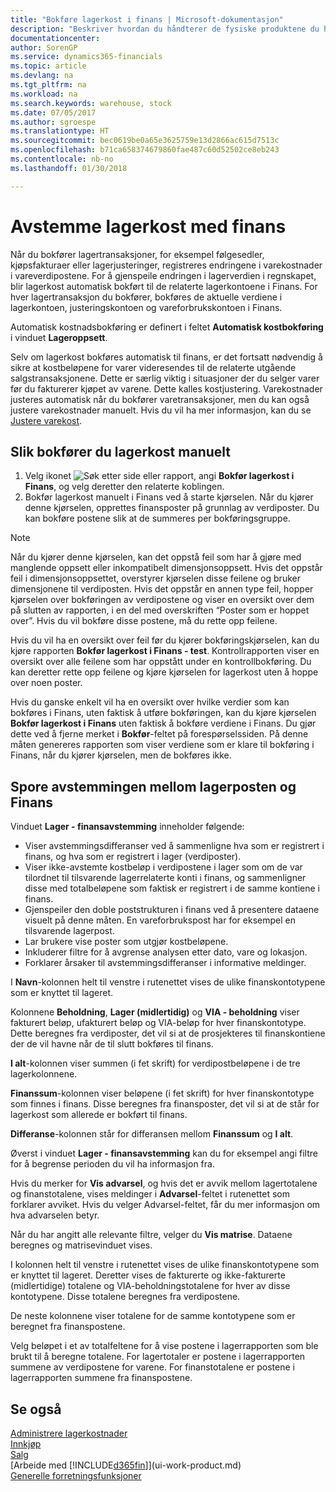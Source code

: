 ```yaml
---
title: "Bokføre lagerkost i finans | Microsoft-dokumentasjon"
description: "Beskriver hvordan du håndterer de fysiske produktene du handler med, for eksempel håndtering av varene på lageret."
documentationcenter: 
author: SorenGP
ms.service: dynamics365-financials
ms.topic: article
ms.devlang: na
ms.tgt_pltfrm: na
ms.workload: na
ms.search.keywords: warehouse, stock
ms.date: 07/05/2017
ms.author: sgroespe
ms.translationtype: HT
ms.sourcegitcommit: bec0619be0a65e3625759e13d2866ac615d7513c
ms.openlocfilehash: b71ca658374679860fae487c60d52502ce8eb243
ms.contentlocale: nb-no
ms.lasthandoff: 01/30/2018

---
```

# <a name="reconcile-inventory-costs-with-the-general-ledger"></a>Avstemme lagerkost med finans
Når du bokfører lagertransaksjoner, for eksempel følgesedler, kjøpsfakturaer eller lagerjusteringer, registreres endringene i varekostnader i vareverdipostene. For å gjenspeile endringen i lagerverdien i regnskapet, blir lagerkost automatisk bokført til de relaterte lagerkontoene i Finans. For hver lagertransaksjon du bokfører, bokføres de aktuelle verdiene i lagerkontoen, justeringskontoen og vareforbrukskontoen i Finans.

Automatisk kostnadsbokføring er definert i feltet **Automatisk kostbokføring** i vinduet **Lageroppsett**.

Selv om lagerkost bokføres automatisk til finans, er det fortsatt nødvendig å sikre at kostbeløpene for varer videresendes til de relaterte utgående salgstransaksjonene. Dette er særlig viktig i situasjoner der du selger varer før du fakturerer kjøpet av varene. Dette kalles kostjustering. Varekostnader justeres automatisk når du bokfører varetransaksjoner, men du kan også justere varekostnader manuelt. Hvis du vil ha mer informasjon, kan du se [Justere varekost](inventory-how-adjust-item-costs.md).

## <a name="to-post-inventory-costs-manually"></a>Slik bokfører du lagerkost manuelt
1. Velg ikonet ![Søk etter side eller rapport](media/ui-search/search_small.png "Søk etter side eller rapport"), angi **Bokfør lagerkost i Finans**, og velg deretter den relaterte koblingen.
2. Bokfør lagerkost manuelt i Finans ved å starte kjørselen. Når du kjører denne kjørselen, opprettes finansposter på grunnlag av verdiposter. Du kan bokføre postene slik at de summeres per bokføringsgruppe.

> [!NOTE]  
> Når du kjører denne kjørselen, kan det oppstå feil som har å gjøre med manglende oppsett eller inkompatibelt dimensjonsoppsett. Hvis det oppstår feil i dimensjonsoppsettet, overstyrer kjørselen disse feilene og bruker dimensjonene til verdiposten. Hvis det oppstår en annen type feil, hopper kjørselen over bokføringen av verdipostene og viser en oversikt over dem på slutten av rapporten, i en del med overskriften “Poster som er hoppet over”. Hvis du vil bokføre disse postene, må du rette opp feilene.

Hvis du vil ha en oversikt over feil før du kjører bokføringskjørselen, kan du kjøre rapporten **Bokfør lagerkost i Finans - test**. Kontrollrapporten viser en oversikt over alle feilene som har oppstått under en kontrollbokføring. Du kan deretter rette opp feilene og kjøre kjørselen for lagerkost uten å hoppe over noen poster.

Hvis du ganske enkelt vil ha en oversikt over hvilke verdier som kan bokføres i Finans, uten faktisk å utføre bokføringen, kan du kjøre kjørselen **Bokfør lagerkost i Finans** uten faktisk å bokføre verdiene i Finans. Du gjør dette ved å fjerne merket i **Bokfør**-feltet på forespørselssiden. På denne måten genereres rapporten som viser verdiene som er klare til bokføring i Finans, når du kjører kjørselen, men de bokføres ikke.

## <a name="to-audit-the-reconciliation-between-the-inventory-ledger-and-the-general-ledger"></a>Spore avstemmingen mellom lagerposten og Finans
Vinduet **Lager - finansavstemming** inneholder følgende:

- Viser avstemmingsdifferanser ved å sammenligne hva som er registrert i finans, og hva som er registrert i lager (verdiposter).
- Viser ikke-avstemte kostbeløp i verdipostene i lager som om de var tilordnet til tilsvarende lagerrelaterte konti i finans, og sammenligner disse med totalbeløpene som faktisk er registrert i de samme kontiene i finans.
- Gjenspeiler den doble poststrukturen i finans ved å presentere dataene visuelt på denne måten. En vareforbrukspost har for eksempel en tilsvarende lagerpost.
- Lar brukere vise poster som utgjør kostbeløpene.
- Inkluderer filtre for å avgrense analysen etter dato, vare og lokasjon.
- Forklarer årsaker til avstemmingsdifferanser i informative meldinger.


I **Navn**-kolonnen helt til venstre i rutenettet vises de ulike finanskontotypene som er knyttet til lageret.

Kolonnene **Beholdning**, **Lager (midlertidig)** og **VIA - beholdning** viser fakturert beløp, ufakturert beløp og VIA-beløp for hver finanskontotype. Dette beregnes fra verdiposter, det vil si at de prosjekteres til finanskontiene der de vil havne når de til slutt bokføres til finans.

**I alt**-kolonnen viser summen (i fet skrift) for verdipostbeløpene i de tre lagerkolonnene.

**Finanssum**-kolonnen viser beløpene (i fet skrift) for hver finanskontotype som finnes i finans. Disse beregnes fra finansposter, det vil si at de står for lagerkost som allerede er bokført til finans.

**Differanse**-kolonnen står for differansen mellom **Finanssum** og **I alt**.

Øverst i vinduet **Lager - finansavstemming** kan du for eksempel angi filtre for å begrense perioden du vil ha informasjon fra.

Hvis du merker for **Vis advarsel**, og hvis det er avvik mellom lagertotalene og finanstotalene, vises meldinger i **Advarsel**-feltet i rutenettet som forklarer avviket. Hvis du velger Advarsel-feltet, får du mer informasjon om hva advarselen betyr.

Når du har angitt alle relevante filtre, velger du **Vis matrise**. Dataene beregnes og matrisevinduet vises.

I kolonnen helt til venstre i rutenettet vises de ulike finanskontotypene som er knyttet til lageret. Deretter vises de fakturerte og ikke-fakturerte (midlertidige) totalene og VIA-beholdningstotalene for hver av disse kontotypene. Disse totalene beregnes fra verdipostene.

De neste kolonnene viser totalene for de samme kontotypene som er beregnet fra finanspostene.

Velg beløpet i et av totalfeltene for å vise postene i lagerrapporten som ble brukt til å beregne totalene. For lagertotaler er postene i lagerrapporten summene av verdipostene for varene. For finanstotalene er postene i lagerrapporten summene fra finanspostene.

## <a name="see-also"></a>Se også  
[Administrere lagerkostnader](finance-manage-inventory-costs.md)  
[Innkjøp](purchasing-manage-purchasing.md)  
[Salg](sales-manage-sales.md)    
[Arbeide med [!INCLUDE[d365fin](includes/d365fin_md.md)]](ui-work-product.md)  
[Generelle forretningsfunksjoner](ui-across-business-areas.md)

